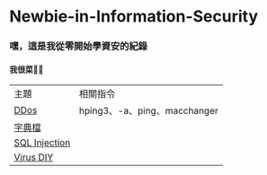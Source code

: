# Newbie-in-Information-Security

### 嘿，這是我從零開始學資安的紀錄
#### 我很菜🥬😃


<table>
  <tr>
    <td>主題</td>
    <td>相關指令</td>
  </tr>
  <tr>
    <td><a href="https://github.com/Superliverbun/Newbie-in-Information-Security/blob/main/DDos-Attack-Practice/Easy_DDos/README.md">DDos</a></td>
    <td>hping3、-a、ping、macchanger</td>
  </tr>
  <tr>
    <td><a href="https://github.com/Superliverbun/Newbie-in-Information-Security/blob/main/Password-Crack/dictionary.md">字典檔</a></td>
    <td></td>
  </tr>
    <tr>
    <td><a href="https://github.com/Superliverbun/Newbie-in-Information-Security/blob/main/SQL-Injection/Injection_001">SQL Injection</a></td>
    <td></td>
  </tr>
    <tr>
    <td><a href="https://github.com/Superliverbun/Newbie-in-Information-Security/blob/main/Virus-DIY/Jimmy">Virus DIY</a></td>
    <td></td>
  </tr>
    
</table>

